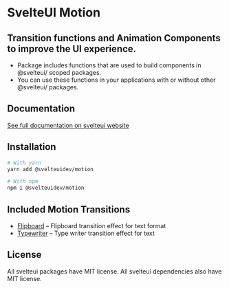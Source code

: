 # SvelteUI Motion

## **Transition functions and Animation Components to improve the UI experience.**

- Package includes functions that are used to build components in @svelteui/ scoped packages.
- You can use these functions in your applications with or without other @svelteui/ packages.

## Documentation

[See full documentation on svelteui website](https://svelteui-docs.vercel.app/)

## Installation

```bash
# With yarn
yarn add @svelteuidev/motion

# With npm
npm i @svelteuidev/motion
```

## Included Motion Transitions

- [Flipboard](https://svelteui.org/motion/flipboard) – Flipboard transition effect for text format
- [Typewriter](https://svelteui.org/motion/typewriter) – Type writer transition effect for text

## License

All svelteui packages have MIT license. All svelteui dependencies also have MIT license.
